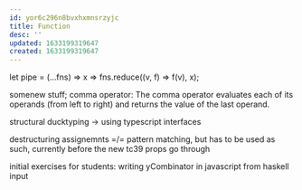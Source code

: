 ```yaml
---
id: yor6c296n8bvxhxmnsrzyjc
title: Function
desc: ''
updated: 1633199319647
created: 1633199319647
---
```


let pipe = (...fns) => x => fns.reduce((v, f) => f(v), x);

somenew stuff; comma operator:
The comma operator evaluates each of its operands (from left to right) and returns the value of the last operand.

structural ducktyping -> using typescript interfaces

destructuring assignemnts =/= pattern matching, but has to be used as such, currently before the new tc39 props go through

initial exercises for students: writing yCombinator in javascript from haskell input
